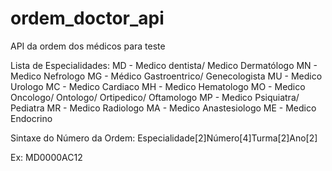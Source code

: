 # ordem_doctor_api
API da ordem dos médicos para teste

Lista de Especialidades:
MD - Medico dentista/ Medico Dermatólogo
MN - Medico Nefrologo
MG - Médico Gastroentrico/ Genecologista
MU - Medico Urologo
MC - Medico Cardiaco
MH - Medico Hematologo
MO - Medico Oncologo/ Ontologo/ Ortipedico/ Oftamologo
MP - Medico Psiquiatra/ Pediatra
MR - Medico Radiologo
MA - Medico Anastesiologo
ME - Medico Endocrino

Sintaxe do Número da Ordem:
Especialidade[2]Número[4]Turma[2]Ano[2]

Ex: MD0000AC12

